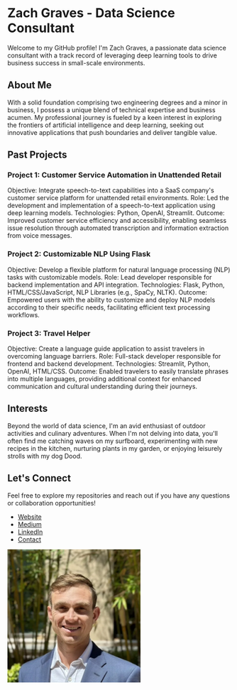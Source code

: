 
# Zach Graves - Data Science Consultant

Welcome to my GitHub profile! I'm Zach Graves, a passionate data science consultant with a track record of leveraging deep learning tools to drive business success in small-scale environments.

## About Me
With a solid foundation comprising two engineering degrees and a minor in business, I possess a unique blend of technical expertise and business acumen. My professional journey is fueled by a keen interest in exploring the frontiers of artificial intelligence and deep learning, seeking out innovative applications that push boundaries and deliver tangible value.

## Past Projects

### Project 1: Customer Service Automation in Unattended Retail
Objective: Integrate speech-to-text capabilities into a SaaS company's customer service platform for unattended retail environments.
Role: Led the development and implementation of a speech-to-text application using deep learning models.
Technologies: Python, OpenAI, Streamlit.
Outcome: Improved customer service efficiency and accessibility, enabling seamless issue resolution through automated transcription and information extraction from voice messages.

### Project 2: Customizable NLP Using Flask
Objective: Develop a flexible platform for natural language processing (NLP) tasks with customizable models.
Role: Lead developer responsible for backend implementation and API integration.
Technologies: Flask, Python, HTML/CSS/JavaScript, NLP Libraries (e.g., SpaCy, NLTK).
Outcome: Empowered users with the ability to customize and deploy NLP models according to their specific needs, facilitating efficient text processing workflows.

### Project 3: Travel Helper
Objective: Create a language guide application to assist travelers in overcoming language barriers.
Role: Full-stack developer responsible for frontend and backend development.
Technologies: Streamlit, Python, OpenAI, HTML/CSS.
Outcome: Enabled travelers to easily translate phrases into multiple languages, providing additional context for enhanced communication and cultural understanding during their journeys.

## Interests
Beyond the world of data science, I'm an avid enthusiast of outdoor activities and culinary adventures. When I'm not delving into data, you'll often find me catching waves on my surfboard, experimenting with new recipes in the kitchen, nurturing plants in my garden, or enjoying leisurely strolls with my dog Dood.

## Let's Connect
Feel free to explore my repositories and reach out if you have any questions or collaboration opportunities!

- [Website](https://zach-graves.com/)
- [Medium](https://thezachgraves.medium.com/)
- [LinkedIn](https://www.linkedin.com/in/zgraves1/)
- [Contact](https://zach-graves.com/contact/)

<img src="/headshot" alt="headshot" width="300"/>

<!---
zachjgraves/zachjgraves is a ✨ special ✨ repository because its `README.md` (this file) appears on your GitHub profile.
You can click the Preview link to take a look at your changes.
--->
